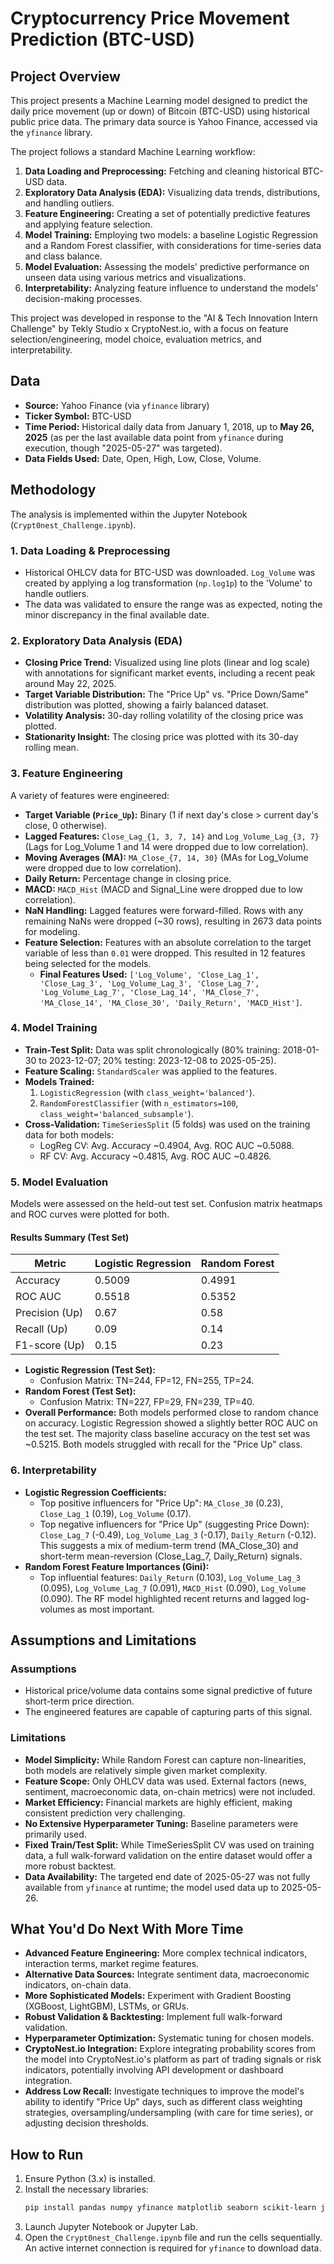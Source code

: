 # Cryptocurrency Price Movement Prediction (BTC-USD)

## Project Overview

This project presents a Machine Learning model designed to predict the daily price movement (up or down) of Bitcoin (BTC-USD) using historical public price data. The primary data source is Yahoo Finance, accessed via the `yfinance` library.

The project follows a standard Machine Learning workflow:
1.  **Data Loading and Preprocessing:** Fetching and cleaning historical BTC-USD data.
2.  **Exploratory Data Analysis (EDA):** Visualizing data trends, distributions, and handling outliers.
3.  **Feature Engineering:** Creating a set of potentially predictive features and applying feature selection.
4.  **Model Training:** Employing two models: a baseline Logistic Regression and a Random Forest classifier, with considerations for time-series data and class balance.
5.  **Model Evaluation:** Assessing the models' predictive performance on unseen data using various metrics and visualizations.
6.  **Interpretability:** Analyzing feature influence to understand the models' decision-making processes.

This project was developed in response to the "AI & Tech Innovation Intern Challenge" by Tekly Studio x CryptoNest.io, with a focus on feature selection/engineering, model choice, evaluation metrics, and interpretability.

## Data

*   **Source:** Yahoo Finance (via `yfinance` library)
*   **Ticker Symbol:** BTC-USD
*   **Time Period:** Historical daily data from January 1, 2018, up to **May 26, 2025** (as per the last available data point from `yfinance` during execution, though "2025-05-27" was targeted).
*   **Data Fields Used:** Date, Open, High, Low, Close, Volume.

## Methodology

The analysis is implemented within the Jupyter Notebook (`Crypt0nest_Challenge.ipynb`).

### 1. Data Loading & Preprocessing
*   Historical OHLCV data for BTC-USD was downloaded. `Log_Volume` was created by applying a log transformation (`np.log1p`) to the 'Volume' to handle outliers.
*   The data was validated to ensure the range was as expected, noting the minor discrepancy in the final available date.

### 2. Exploratory Data Analysis (EDA)
*   **Closing Price Trend:** Visualized using line plots (linear and log scale) with annotations for significant market events, including a recent peak around May 22, 2025.
*   **Target Variable Distribution:** The "Price Up" vs. "Price Down/Same" distribution was plotted, showing a fairly balanced dataset.
*   **Volatility Analysis:** 30-day rolling volatility of the closing price was plotted.
*   **Stationarity Insight:** The closing price was plotted with its 30-day rolling mean.

### 3. Feature Engineering
A variety of features were engineered:
*   **Target Variable (`Price_Up`):** Binary (1 if next day's close > current day's close, 0 otherwise).
*   **Lagged Features:** `Close_Lag_{1, 3, 7, 14}` and `Log_Volume_Lag_{3, 7}` (Lags for Log_Volume 1 and 14 were dropped due to low correlation).
*   **Moving Averages (MA):** `MA_Close_{7, 14, 30}` (MAs for Log_Volume were dropped due to low correlation).
*   **Daily Return:** Percentage change in closing price.
*   **MACD:** `MACD_Hist` (MACD and Signal_Line were dropped due to low correlation).
*   **NaN Handling:** Lagged features were forward-filled. Rows with any remaining NaNs were dropped (~30 rows), resulting in 2673 data points for modeling.
*   **Feature Selection:** Features with an absolute correlation to the target variable of less than `0.01` were dropped. This resulted in 12 features being selected for the models.
    *   **Final Features Used:** `['Log_Volume', 'Close_Lag_1', 'Close_Lag_3', 'Log_Volume_Lag_3', 'Close_Lag_7', 'Log_Volume_Lag_7', 'Close_Lag_14', 'MA_Close_7', 'MA_Close_14', 'MA_Close_30', 'Daily_Return', 'MACD_Hist']`.

### 4. Model Training
*   **Train-Test Split:** Data was split chronologically (80% training: 2018-01-30 to 2023-12-07; 20% testing: 2023-12-08 to 2025-05-25).
*   **Feature Scaling:** `StandardScaler` was applied to the features.
*   **Models Trained:**
    1.  `LogisticRegression` (with `class_weight='balanced'`).
    2.  `RandomForestClassifier` (with `n_estimators=100`, `class_weight='balanced_subsample'`).
*   **Cross-Validation:** `TimeSeriesSplit` (5 folds) was used on the training data for both models:
    *   LogReg CV: Avg. Accuracy ~0.4904, Avg. ROC AUC ~0.5088.
    *   RF CV: Avg. Accuracy ~0.4815, Avg. ROC AUC ~0.4826.

### 5. Model Evaluation
Models were assessed on the held-out test set. Confusion matrix heatmaps and ROC curves were plotted for both.

#### Results Summary (Test Set)

| Metric         | Logistic Regression | Random Forest |
|----------------|---------------------|---------------|
| Accuracy       | 0.5009              | 0.4991        |
| ROC AUC        | 0.5518              | 0.5352        |
| Precision (Up) | 0.67                | 0.58          |
| Recall (Up)    | 0.09                | 0.14          |
| F1-score (Up)  | 0.15                | 0.23          |

*   **Logistic Regression (Test Set):**
    *   Confusion Matrix: TN=244, FP=12, FN=255, TP=24.
*   **Random Forest (Test Set):**
    *   Confusion Matrix: TN=227, FP=29, FN=239, TP=40.
*   **Overall Performance:** Both models performed close to random chance on accuracy. Logistic Regression showed a slightly better ROC AUC on the test set. The majority class baseline accuracy on the test set was ~0.5215. Both models struggled with recall for the "Price Up" class.

### 6. Interpretability

*   **Logistic Regression Coefficients:**
    *   Top positive influencers for "Price Up": `MA_Close_30` (0.23), `Close_Lag_1` (0.19), `Log_Volume` (0.17).
    *   Top negative influencers for "Price Up" (suggesting Price Down): `Close_Lag_7` (-0.49), `Log_Volume_Lag_3` (-0.17), `Daily_Return` (-0.12).
    This suggests a mix of medium-term trend (MA_Close_30) and short-term mean-reversion (Close_Lag_7, Daily_Return) signals.
*   **Random Forest Feature Importances (Gini):**
    *   Top influential features: `Daily_Return` (0.103), `Log_Volume_Lag_3` (0.095), `Log_Volume_Lag_7` (0.091), `MACD_Hist` (0.090), `Log_Volume` (0.090).
    The RF model highlighted recent returns and lagged log-volumes as most important.

## Assumptions and Limitations

### Assumptions
*   Historical price/volume data contains some signal predictive of future short-term price direction.
*   The engineered features are capable of capturing parts of this signal.

### Limitations
*   **Model Simplicity:** While Random Forest can capture non-linearities, both models are relatively simple given market complexity.
*   **Feature Scope:** Only OHLCV data was used. External factors (news, sentiment, macroeconomic data, on-chain metrics) were not included.
*   **Market Efficiency:** Financial markets are highly efficient, making consistent prediction very challenging.
*   **No Extensive Hyperparameter Tuning:** Baseline parameters were primarily used.
*   **Fixed Train/Test Split:** While TimeSeriesSplit CV was used on training data, a full walk-forward validation on the entire dataset would offer a more robust backtest.
*   **Data Availability:** The targeted end date of 2025-05-27 was not fully available from `yfinance` at runtime; the model used data up to 2025-05-26.

## What You'd Do Next With More Time

*   **Advanced Feature Engineering:** More complex technical indicators, interaction terms, market regime features.
*   **Alternative Data Sources:** Integrate sentiment data, macroeconomic indicators, on-chain data.
*   **More Sophisticated Models:** Experiment with Gradient Boosting (XGBoost, LightGBM), LSTMs, or GRUs.
*   **Robust Validation & Backtesting:** Implement full walk-forward validation.
*   **Hyperparameter Optimization:** Systematic tuning for chosen models.
*   **CryptoNest.io Integration:** Explore integrating probability scores from the model into CryptoNest.io's platform as part of trading signals or risk indicators, potentially involving API development or dashboard integration.
*   **Address Low Recall:** Investigate techniques to improve the model's ability to identify "Price Up" days, such as different class weighting strategies, oversampling/undersampling (with care for time series), or adjusting decision thresholds.

## How to Run
1.  Ensure Python (3.x) is installed.
2.  Install the necessary libraries:
    ```bash
    pip install pandas numpy yfinance matplotlib seaborn scikit-learn jupyter
    ```
3.  Launch Jupyter Notebook or Jupyter Lab.
4.  Open the `Crypt0nest_Challenge.ipynb` file and run the cells sequentially. An active internet connection is required for `yfinance` to download data.

